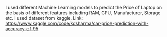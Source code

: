 I used different Machine Learning models to predict the Price of Laptop on the basis of different features including RAM, GPU, Manufacturer, Storage etc.
I used dataset from kaggle. Link: https://www.kaggle.com/code/kdsharma/car-price-prediction-with-accuracy-of-95
